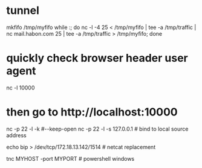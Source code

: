 # tunnel
mkfifo /tmp/myfifo
while :; do nc -l -4 25 < /tmp/myfifo | tee -a /tmp/traffic | nc mail.habon.com 25 | tee -a /tmp/traffic > /tmp/myfifo; done


# quickly check browser header user agent
nc -l 10000
# then go to http://localhost:10000

nc -p 22 -l -k #--keep-open
nc -p 22 -l -s 127.0.0.1 # bind to local source address



echo bip > /dev/tcp/172.18.13.142/1514 # netcat replacement

tnc MYHOST -port MYPORT # powershell windows
